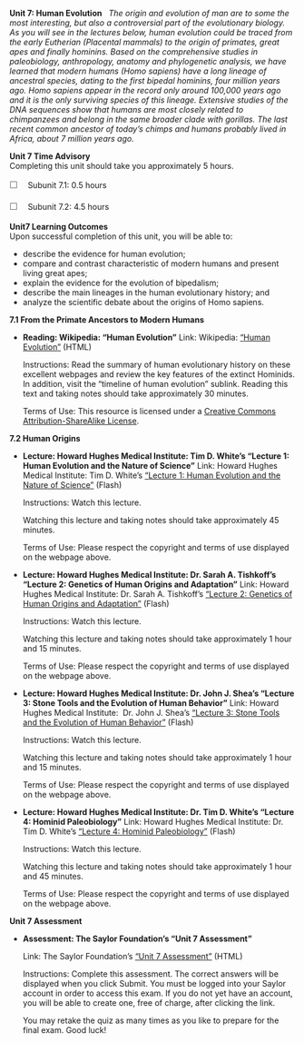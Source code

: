 **Unit 7: Human Evolution** <span id="7"></span> 
*The origin and evolution of man are to some the most interesting, but
also a controversial part of the evolutionary biology. As you will see
in the lectures below, human evolution could be traced from the early
Eutherian (Placental mammals) to the origin of primates, great apes and
finally hominins. Based on the comprehensive studies in paleobiology,
anthropology, anatomy and phylogenetic analysis, we have learned that
modern humans (Homo sapiens) have a long lineage of ancestral species,
dating to the first bipedal hominins, four million years ago. Homo
sapiens appear in the record only around 100,000 years ago and it is the
only surviving species of this lineage. Extensive studies of the DNA
sequences show that humans are most closely related to chimpanzees and
belong in the same broader clade with gorillas. The last recent common
ancestor of today’s chimps and humans probably lived in Africa, about 7
million years ago.*

**Unit 7 Time Advisory**  
Completing this unit should take you approximately 5 hours.  
  
 <span
style="color: rgb(85, 85, 85); font-family: 'Myriad Pro', 'Gill Sans', 'Gill Sans MT', Calibri, sans-serif; font-size: 16px; line-height: 24px;">☐
   </span>Subunit 7.1: 0.5 hours  
  
 <span
style="color: rgb(85, 85, 85); font-family: 'Myriad Pro', 'Gill Sans', 'Gill Sans MT', Calibri, sans-serif; font-size: 16px; line-height: 24px;">☐
   </span>Subunit 7.2: 4.5 hours

**Unit7 Learning Outcomes**  
Upon successful completion of this unit, you will be able to:
-   describe the evidence for human evolution;
-   compare and contrast characteristic of modern humans and present
    living great apes;
-   explain the evidence for the evolution of bipedalism;
-   describe the main lineages in the human evolutionary history; and
-   analyze the scientific debate about the origins of Homo sapiens.

**7.1 From the Primate Ancestors to Modern Humans** <span
id="7.1"></span> 
-   **Reading: Wikipedia: “Human Evolution”**
    Link: Wikipedia:
    [“](http://en.wikipedia.org/wiki/Human_evolution)[Human
    Evolution](http://en.wikipedia.org/wiki/Human_evolution)[”](http://en.wikipedia.org/wiki/Human_evolution) (HTML)  
      
     Instructions: Read the summary of human evolutionary history on
    these excellent webpages and review the key features of the extinct
    Hominids. In addition, visit the “timeline of human evolution”
    sublink. Reading this text and taking notes should take
    approximately 30 minutes.  
      
     Terms of Use: This resource is licensed under a [Creative Commons
    Attribution-ShareAlike
    License](http://creativecommons.org/licenses/by-sa/3.0/).

**7.2 Human Origins** <span id="7.2"></span> 
-   **Lecture: Howard Hughes Medical Institute: Tim D. White’s “Lecture
    1: Human Evolution and the Nature of Science”**
    Link: Howard Hughes Medical Institute: Tim D. White’s
    [“](http://media.hhmi.org/hl/11Lect1.html)[Lecture 1: Human
    Evolution and the Nature of
    Science](http://media.hhmi.org/hl/11Lect1.html)[”](http://media.hhmi.org/hl/11Lect1.html) (Flash)  
      
     Instructions: Watch this lecture.  
      
     Watching this lecture and taking notes should take approximately 45
    minutes.  
      
     Terms of Use: Please respect the copyright and terms of use
    displayed on the webpage above.

-   **Lecture: Howard Hughes Medical Institute: Dr. Sarah A. Tishkoff’s
    “Lecture 2: Genetics of Human Origins and Adaptation”**
    Link: Howard Hughes Medical Institute: Dr. Sarah A. Tishkoff’s
    [“](http://media.hhmi.org/hl/11Lect2.html)[Lecture 2: Genetics of
    Human Origins and
    Adaptation](http://media.hhmi.org/hl/11Lect2.html)[”](http://media.hhmi.org/hl/11Lect2.html) (Flash)  
      
     Instructions: Watch this lecture.  
      
     Watching this lecture and taking notes should take approximately 1
    hour and 15 minutes.  
      
     Terms of Use: Please respect the copyright and terms of use
    displayed on the webpage above.

-   **Lecture: Howard Hughes Medical Institute: Dr. John J. Shea’s
    “Lecture 3: Stone Tools and the Evolution of Human Behavior”**
    Link: Howard Hughes Medical Institute:  Dr. John J. Shea’s
    [“](http://media.hhmi.org/hl/11Lect3.html)[Lecture 3: Stone Tools
    and the Evolution of Human
    Behavior](http://media.hhmi.org/hl/11Lect3.html)[”](http://media.hhmi.org/hl/11Lect3.html) (Flash)  
      
     Instructions: Watch this lecture.  
      
     Watching this lecture and taking notes should take approximately 1
    hour and 15 minutes.  
      
     Terms of Use: Please respect the copyright and terms of use
    displayed on the webpage above.

-   **Lecture: Howard Hughes Medical Institute: Dr. Tim D. White’s
    “Lecture 4: Hominid Paleobiology”**
    Link: Howard Hughes Medical Institute: Dr. Tim D. White’s
    [“](http://media.hhmi.org/hl/11Lect4.html)[Lecture 4: Hominid
    Paleobiology](http://media.hhmi.org/hl/11Lect4.html)[”](http://media.hhmi.org/hl/11Lect4.html) (Flash)  
      
     Instructions: Watch this lecture.  
      
     Watching this lecture and taking notes should take approximately 1
    hour and 45 minutes.  
      
     Terms of Use: Please respect the copyright and terms of use
    displayed on the webpage above.

**Unit 7 Assessment** <span id="7.3"></span> 
-   **Assessment: The Saylor Foundation’s “Unit 7 Assessment”**

    Link: The Saylor Foundation’s [“Unit 7
    Assessment”](http://school.saylor.org/mod/quiz/view.php?id=1576)
    (HTML)

    Instructions: Complete this assessment. The correct answers will be
    displayed when you click Submit. You must be logged into your Saylor
    account in order to access this exam. If you do not yet have an
    account, you will be able to create one, free of charge, after
    clicking the link.

    You may retake the quiz as many times as you like to prepare for the
    final exam. Good luck!


